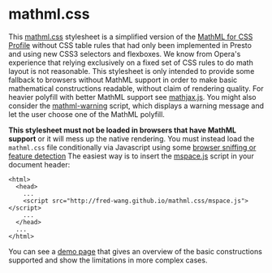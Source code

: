 mathml.css
==========

This [mathml.css](http://fred-wang.github.io/mathml.css/mathml.css) stylesheet
is a simplified version of the
[MathML for CSS Profile](http://www.w3.org/TR/mathml-for-css/)
without CSS table rules that had only
been implemented in Presto and using new CSS3 selectors and flexboxes.
We know from Opera's experience that relying exclusively on a fixed set of
CSS rules to do math layout is not reasonable. This stylesheet is only
intended to provide some fallback to browsers without MathML support in order
to make basic mathematical constructions readable, without claim of rendering
quality. For heavier polyfill with better MathML support see
[mathjax.js](https://github.com/fred-wang/mathjax.js).
You might also consider the [mathml-warning](https://github.com/fred-wang/mathml-warning.js) script, which displays a warning message and let the user choose one of the MathML polyfill.

**This stylesheet must not be loaded in browsers that have MathML support** or
it will mess up the native rendering. You must instead load the `mathml.css`
file conditionally via Javascript using some
[browser sniffing or feature detection](https://developer.mozilla.org/en-US/docs/Web/MathML/Authoring#Fallback_for_Browsers_without_MathML_support)
The easiest way is to insert the
[mspace.js](http://fred-wang.github.io/mathml.css/mspace.js)
script in your document header:

    <html>
      <head>
        ...
        <script src="http://fred-wang.github.io/mathml.css/mspace.js"></script>
        ...
      </head>
      ...
    </html>

You can see a [demo page](http://fred-wang.github.io/mathml.css/) that gives an
overview of the basic constructions supported and show the limitations in more
complex cases.
